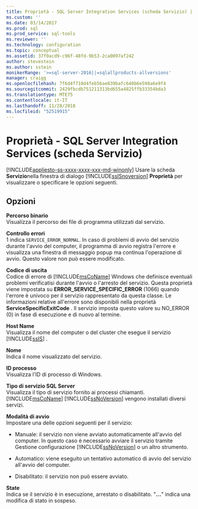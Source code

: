 ```yaml
---
title: Proprietà - SQL Server Integration Services (scheda Servizio) | Microsoft Docs
ms.custom: ''
ms.date: 03/14/2017
ms.prod: sql
ms.prod_service: sql-tools
ms.reviewer: ''
ms.technology: configuration
ms.topic: conceptual
ms.assetid: 37f0acd9-c96f-48fd-9b53-2ca0097af242
author: stevestein
ms.author: sstein
monikerRange: '>=sql-server-2016||=sqlallproducts-allversions'
manager: craigg
ms.openlocfilehash: 7f6d4f710d4feb56ae839bafc640b6e598a6e9f4
ms.sourcegitcommit: 2429fbcdb751211313bd655a4825ffb33354bda3
ms.translationtype: MTE75
ms.contentlocale: it-IT
ms.lasthandoff: 11/28/2018
ms.locfileid: "52519915"
---
```

# <a name="sql-server-integration-services-properties-service-tab"></a>Proprietà - SQL Server Integration Services (scheda Servizio)
[!INCLUDE[appliesto-ss-xxxx-xxxx-xxx-md-winonly](../../includes/appliesto-ss-xxxx-xxxx-xxx-md-winonly.md)]
  Usare la scheda **Servizio**nella finestra di dialogo [!INCLUDE[ssISnoversion](../../includes/ssisnoversion-md.md)] **Proprietà** per visualizzare o specificare le opzioni seguenti.  
  
## <a name="options"></a>Opzioni  
 **Percorso binario**  
 Visualizza il percorso dei file di programma utilizzati dal servizio.  
  
 **Controllo errori**  
 1 indica `SERVICE_ERROR_NORMAL`. In caso di problemi di avvio del servizio durante l'avvio del computer, il programma di avvio registra l'errore e visualizza una finestra di messaggio popup ma continua l'operazione di avvio. Questo valore non può essere modificato.  
  
 **Codice di uscita**  
 Codice di errore di [!INCLUDE[msCoName](../../includes/msconame-md.md)] Windows che definisce eventuali problemi verificatisi durante l'avvio o l'arresto del servizio. Questa proprietà viene impostata su **ERROR_SERVICE_SPECIFIC_ERROR** (1066) quando l'errore è univoco per il servizio rappresentato da questa classe. Le informazioni relative all'errore sono disponibili nella proprietà **ServiceSpecificExitCode** . Il servizio imposta questo valore su NO_ERROR (0) in fase di esecuzione e di nuovo al termine.  
  
 **Host Name**  
 Visualizza il nome del computer o del cluster che esegue il servizio [!INCLUDE[ssIS](../../includes/ssis-md.md)] .  
  
 **Nome**  
 Indica il nome visualizzato del servizio.  
  
 **ID processo**  
 Visualizza l'ID di processo di Windows.  
  
 **Tipo di servizio SQL Server**  
 Visualizza il tipo di servizio fornito ai processi chiamanti. [!INCLUDE[msCoName](../../includes/msconame-md.md)] [!INCLUDE[ssNoVersion](../../includes/ssnoversion-md.md)] vengono installati diversi servizi.  
  
 **Modalità di avvio**  
 Impostare una delle opzioni seguenti per il servizio:  
  
-   Manuale: il servizio non viene avviato automaticamente all'avvio del computer. In questo caso è necessario avviare il servizio tramite Gestione configurazione [!INCLUDE[ssNoVersion](../../includes/ssnoversion-md.md)] o un altro strumento.  
  
-   Automatico: viene eseguito un tentativo automatico di avvio del servizio all'avvio del computer.  
  
-   Disabilitato: il servizio non può essere avviato.  
  
 **State**  
 Indica se il servizio è in esecuzione, arrestato o disabilitato. "**...**" indica una modifica di stato in sospeso.  
  
  
